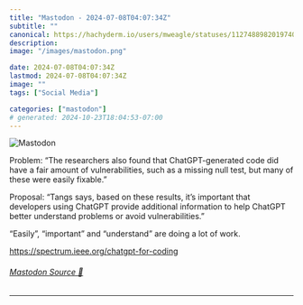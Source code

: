 ```yaml
---
title: "Mastodon - 2024-07-08T04:07:34Z"
subtitle: ""
canonical: https://hachyderm.io/users/mweagle/statuses/112748898201974076
description:
image: "/images/mastodon.png"

date: 2024-07-08T04:07:34Z
lastmod: 2024-07-08T04:07:34Z
image: ""
tags: ["Social Media"]

categories: ["mastodon"]
# generated: 2024-10-23T18:04:53-07:00
---
```

![Mastodon](/images/mastodon.png)

<p>Problem: “The researchers also found that ChatGPT-generated code did have a fair amount of vulnerabilities, such as a missing null test, but many of these were easily fixable.”</p><p>Proposal: “Tangs says, based on these results, it’s important that developers using ChatGPT provide additional information to help ChatGPT better understand problems or avoid vulnerabilities.”</p><p>“Easily”, “important” and “understand” are doing a lot of work. </p><p><a href="https://spectrum.ieee.org/chatgpt-for-coding" target="_blank" rel="nofollow noopener noreferrer" translate="no"><span class="invisible">https://</span><span class="ellipsis">spectrum.ieee.org/chatgpt-for-</span><span class="invisible">coding</span></a></p>


###### [Mastodon Source 🐘](https://hachyderm.io/@mweagle/112748898201974076)

___
